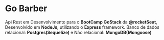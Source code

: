 # Go Barber

Api Rest em Desenvolvimento para o **BootCamp GoStack** da  **@rocketSeat**,
Desenvolvido em **NodeJs**, utilizando o **Express** framework.
Banco de dados relacional: **Postgres(Sequelize)** e  Não relacional: **MongoDB(Mongoose)**
